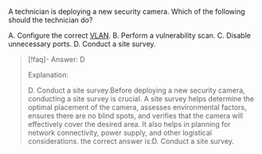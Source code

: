 
A technician is deploying a new security camera. Which of the following should the technician do? 

A. Configure the correct [VLAN](../../Glossary/VLAN.md). 
B. Perform a vulnerability scan. 
C. Disable unnecessary ports. 
D. Conduct a site survey.

> [!faq]- Answer: 
> D 
> 
> Explanation: 
> 
> D. Conduct a site survey.Before deploying a new security camera, conducting a site survey is crucial. A site survey helps determine the optimal placement of the camera, assesses environmental factors, ensures there are no blind spots, and verifies that the camera will effectively cover the desired area. It also helps in planning for network connectivity, power supply, and other logistical considerations. the correct answer is:D. Conduct a site survey.

